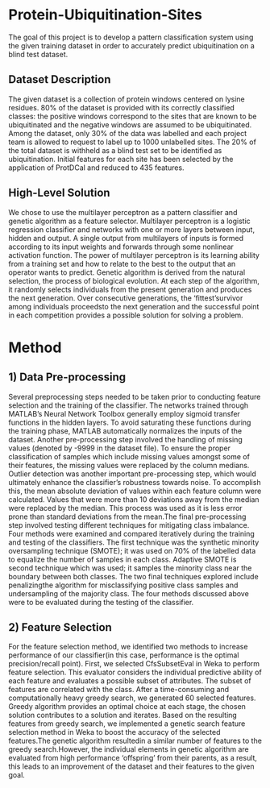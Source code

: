 # Protein-Ubiquitination-Sites
The goal of this project is to develop a pattern classification system using the given training dataset in order to accurately predict ubiquitination on a blind test dataset. 

## Dataset Description
The given dataset is a collection of protein windows centered on lysine residues. 80% of the dataset is provided with its correctly  classified  classes:  the  positive  windows  correspond  to  the  sites  that  are  known  to  be ubiquitinated  and  the  negative  windows  are  assumed  to  be  ubiquitinated.  Among  the  dataset, only 30% of the data was labelled and each project team is allowed to request to label up to 1000 unlabelled  sites.  The  20%  of  the  total  dataset  is  withheld  as  a  blind  test  set  to  be  identified  as ubiquitination. Initial features for each site has been selected by the application of ProtDCal and reduced to 435 features. 

## High-Level Solution
We chose to use the multilayer  perceptron  as  a  pattern  classifier  and  genetic  algorithm  as  a  feature  selector. Multilayer  perceptron  is  a  logistic  regression  classifier  and  networks  with  one  or  more  layers between  input,  hidden and  output.  A  single  output  from  multilayers  of  inputs  is  formed according  to  its  input  weights  and  forwards  through  some  nonlinear  activation  function.  The power of multilayer perceptron is its learning ability from a training set and how to relate to the best to the output that an operator wants to predict. Genetic algorithm is derived from the natural selection, the process of biological evolution. At each step of the algorithm, it randomly selects individuals  from  the  present  generation  and  produces  the  next  generation.  Over  consecutive generations,  the ‘fittest’survivor among  individuals proceedsto  the  next  generation  and  the successful point in each competition provides a possible solution for solving a problem.

# Method
## 1) Data Pre-processing
Several  preprocessing  steps  needed  to  be  taken  prior  to  conducting  feature  selection  and  the training  of  the  classifier.  The networks trained through MATLAB’s Neural Network Toolbox generally  employ  sigmoid  transfer  functions  in  the  hidden  layers.  To  avoid  saturating  these functions during the training phase, MATLAB automatically normalizes the inputs of the dataset. Another  pre-processing  step  involved  the  handling  of  missing  values  (denoted  by -9999  in  the dataset  file).  To  ensure  the  proper  classification  of  samples  which  include  missing  values amongst some of their features, the missing values were replaced by the column medians. Outlier detection  was  another  important  pre-processing  step,  which  would  ultimately  enhance  the classifier’s robustness towards noise. To accomplish this, the mean absolute deviation of values within  each  feature  column  were  calculated.  Values  that  were  more  than  10  deviations  away from  the  median  were  replaced  by  the  median.  This  process  was  used  as  it  is  less  error  prone than standard deviations from the mean.The   final   pre-processing   step   involved   testing   different   techniques   for   mitigating   class imbalance. Four methods were examined and compared iteratively during the training and testing of  the  classifiers.  The  first  technique  was  the  synthetic  minority  oversampling  technique (SMOTE);  it  was  used  on  70%  of  the  labelled  data  to  equalize  the  number of  samples  in  each class. Adaptive SMOTE is second technique which was used; it samples the minority class near the  boundary  between  both  classes.  The  two  final  techniques  explored  include  penalizingthe algorithm for misclassifying positive class samples and undersampling of the majority class. The four  methods  discussed  above  were  to  be  evaluated during  the  testing  of  the  classifier. 

## 2) Feature Selection
For the feature  selection  method,  we identified two  methods  to  increase  performance  of  our classifier(in  this  case,  performance  is  the  optimal  precision/recall  point).  First,  we  selected CfsSubsetEval  in  Weka  to  perform  feature  selection.  This  evaluator  considers  the  individual predictive ability of each feature and  evaluates a  possible subset of attributes. The subset of features are correlated with the class. After a time-consuming and computationally heavy greedy search, we generated 60 selected features. Greedy algorithm provides an optimal choice at each stage,  the  chosen  solution  contributes  to  a  solution  and  iterates.  Based  on  the resulting features from greedy search, we implemented a genetic search feature selection method in Weka to boost the  accuracy  of  the  selected  features.The  genetic  algorithm  resultedin a  similar  number  of features to the  greedy  search.However,  the individual  elements  in  genetic  algorithm  are evaluated from high performance ‘offspring’ from their parents, as a result, this leads to an improvement of the dataset and their features to the given goal.
